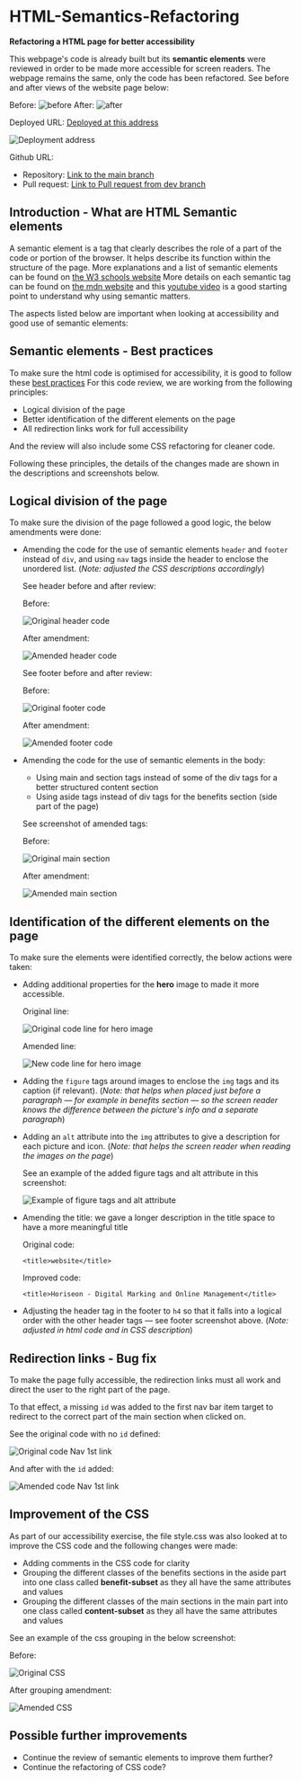 # HTML-Semantics-Refactoring

**Refactoring a HTML page for better accessibility**

This webpage's code is already built but its **semantic elements** were reviewed in order to be made more accessible for screen readers.
The webpage remains the same, only the code has been refactored. See before and after views of the website page below:

Before: ![before](/assets/images/01-html-css-git-homework-demo.png) After: ![after](/assets/images/html-semantics-refactoring-website-after.png)

Deployed URL: [Deployed at this address](https://am0031.github.io/HTML-Semantics-Refactoring/)

![Deployment address](/assets/images/page-deployment.png)

Github URL:

- Repository: [Link to the main branch](https://github.com/Am0031/HTML-Semantics-Refactoring)
- Pull request: [Link to Pull request from dev branch](https://github.com/Am0031/HTML-Semantics-Refactoring/pull/1#issue-1190133294)

## Introduction - What are HTML Semantic elements

A semantic element is a tag that clearly describes the role of a part of the code or portion of the browser. It helps describe its function within the structure of the page.
More explanations and a list of semantic elements can be found on [the W3 schools website](https://www.w3schools.com/html/html5_semantic_elements.asp)
More details on each semantic tag can be found on [the mdn website](https://developer.mozilla.org/en-US/docs/Glossary/Semantics#semantics_in_html) and this [youtube video](https://www.youtube.com/watch?v=g2tzEil5TL0) is a good starting point to understand why using semantic matters.

The aspects listed below are important when looking at accessibility and good use of semantic elements:

## Semantic elements - Best practices

To make sure the html code is optimised for accessibility, it is good to follow these [best practices](https://www.freecodecamp.org/news/html-best-practices/#:~:text=It%20is%20best%20practice%20to,and%20elements%20instead.)
For this code review, we are working from the following principles:

- Logical division of the page
- Better identification of the different elements on the page
- All redirection links work for full accessibility

And the review will also include some CSS refactoring for cleaner code.

Following these principles, the details of the changes made are shown in the descriptions and screenshots below.

## Logical division of the page

To make sure the division of the page followed a good logic, the below amendments were done:

- Amending the code for the use of semantic elements `header` and `footer` instead of `div`, and using `nav` tags inside the header to enclose the unordered list. (_Note: adjusted the CSS descriptions accordingly_)

  See header before and after review:

  Before:

  ![Original header code](/assets/images/screenshot-header-original.png)

  After amendment:

  ![Amended header code](/assets/images/screenshot-header-tag.png)

  See footer before and after review:

  Before:

  ![Original footer code](/assets/images/screenshot-footer-original.png)

  After amendment:

  ![Amended footer code](/assets/images/screenshot-footer-tag.png)

- Amending the code for the use of semantic elements in the body:

  - Using main and section tags instead of some of the div tags for a better structured content section
  - Using aside tags instead of div tags for the benefits section (side part of the page)

  See screenshot of amended tags:

  Before:

  ![Original main section](/assets/images/screenshot-main-original.png)

  After amendment:

  ![Amended main section](/assets/images/screenshot-main-tag.png)

## Identification of the different elements on the page

To make sure the elements were identified correctly, the below actions were taken:

- Adding additional properties for the **hero** image to made it more accessible.

  Original line:

  ![Original code line for hero image](/assets/images/screenshot-hero-original.png)

  Amended line:

  ![New code line for hero image](/assets/images/screenshot-hero-aria.png)

- Adding the `figure` tags around images to enclose the `img` tags and its caption (if relevant).
  (_Note: that helps when placed just before a paragraph &mdash; for example in benefits section &mdash; so the screen reader knows the difference between the picture's info and a separate paragraph_)

- Adding an `alt` attribute into the `img` attributes to give a description for each picture and icon.
  (_Note: that helps the screen reader when reading the images on the page_)

  See an example of the added figure tags and alt attribute in this screenshot:

  ![Example of figure tags and alt attribute](/assets/images/screenshot-fig-alt.png)

- Amending the title: we gave a longer description in the title space to have a more meaningful title

  Original code:

  `<title>website</title>`

  Improved code:

  `<title>Horiseon - Digital Marking and Online Management</title>`

- Adjusting the header tag in the footer to `h4` so that it falls into a logical order with the other header tags &mdash; see footer screenshot above.
  (_Note: adjusted in html code and in CSS description_)

## Redirection links - Bug fix

To make the page fully accessible, the redirection links must all work and direct the user to the right part of the page.

To that effect, a missing `id` was added to the first nav bar item target to redirect to the correct part of the main section when clicked on.

See the original code with no `id` defined:

![Original code Nav 1st link](/assets/images/screenshot-id-missing.png)

And after with the `id` added:

![Amended code Nav 1st link](/assets/images/screenshot-id-added.png)

## Improvement of the CSS

As part of our accessibility exercise, the file style.css was also looked at to improve the CSS code and the following changes were made:

- Adding comments in the CSS code for clarity
- Grouping the different classes of the benefits sections in the aside part into one class called **benefit-subset** as they all have the same attributes and values
- Grouping the different classes of the main sections in the main part into one class called **content-subset** as they all have the same attributes and values

See an example of the css grouping in the below screenshot:

Before:

![Original CSS](/assets/images/screenshot-css-original.png)

After grouping amendment:

![Amended CSS](/assets/images/screenshot-css-amended.png)

## Possible further improvements

- Continue the review of semantic elements to improve them further?
- Continue the refactoring of CSS code?
